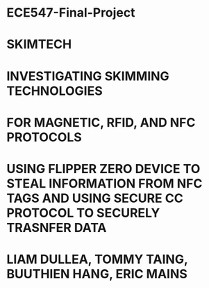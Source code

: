 # ECE547-Final-Project

# SKIMTECH
# INVESTIGATING SKIMMING TECHNOLOGIES
# FOR MAGNETIC, RFID, AND NFC PROTOCOLS
#
# USING FLIPPER ZERO DEVICE TO STEAL INFORMATION FROM NFC TAGS AND USING SECURE CC PROTOCOL TO SECURELY TRASNFER DATA

# LIAM DULLEA, TOMMY TAING, BUUTHIEN HANG, ERIC MAINS
